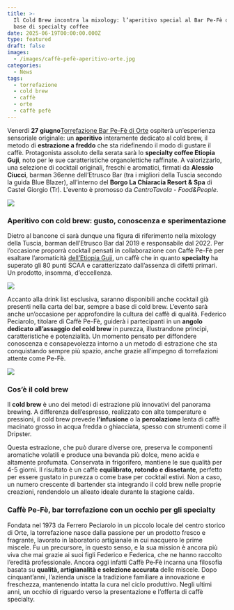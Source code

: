 ```yaml
---
title: >-
  Il Cold Brew incontra la mixology: l’aperitivo special al Bar Pe-Fè di Orte a
  base di specialty coffee
date: 2025-06-19T00:00:00.000Z
type: featured
draft: false
images:
  - /images/caffè-pefè-aperitivo-orte.jpg
categories:
  - News
tags:
  - torrefazione
  - cold brew
  - caffè
  - orte
  - caffè pefè
---
```


Venerdì **27 giugno**[Torrefazione Bar Pe-Fè di Orte](https://www.caffepefe.it) ospiterà un’esperienza sensoriale originale: un **aperitivo** interamente dedicato al cold brew, il metodo di **estrazione a freddo** che sta ridefinendo il modo di gustare il caffè. Protagonista assoluto della serata sarà lo **specialty coffee Etiopia Guji**, noto per le sue caratteristiche organolettiche raffinate. A valorizzarlo, una selezione di cocktail originali, freschi e aromatici, firmati da **Alessio Ciucci**, barman 36enne dell’Etrusco Bar (tra i migliori della Tuscia secondo la guida Blue Blazer), all’interno del **Borgo La Chiaracia Resort & Spa** di Castel Giorgio (Tr). L'evento è promosso da *CentroTavola - Food\&People*.

![](/images/coldbrew.png)

### Aperitivo con cold brew: gusto, conoscenza e sperimentazione

Dietro al bancone ci sarà dunque una figura di riferimento nella mixology della Tuscia, barman dell’Etrusco Bar dal 2019 e responsabile dal 2022. Per l’occasione proporrà cocktail pensati in collaborazione con Caffè Pe-Fè per esaltare l’aromaticità [dell’Etiopia Guji](https://www.caffepefe.it/prod/specialty-coffee-ethiopia-guji/), un caffè che in quanto **specialty** ha superato gli 80 punti SCAA e caratterizzato dall’assenza di difetti primari. Un prodotto, insomma, d’eccellenza.

![](/images/ciucci-alessio-bar-etrusco-chiaracia.jpg)

Accanto alla drink list esclusiva, saranno disponibili anche cocktail già presenti nella carta del bar, sempre a base di cold brew. L’evento sarà anche un’occasione per approfondire la cultura del caffè di qualità. Federico Peciarolo, titolare di Caffè Pe-Fè, guiderà i partecipanti in un **angolo dedicato all’assaggio del cold brew** in purezza, illustrandone principi, caratteristiche e potenzialità. Un momento pensato per diffondere conoscenza e consapevolezza intorno a un metodo di estrazione che sta conquistando sempre più spazio, anche grazie all’impegno di torrefazioni attente come Pe-Fè.

![](/images/Cocktail.jpg)

### Cos’è il cold brew

Il **cold brew** è uno dei metodi di estrazione più innovativi del panorama brewing. A differenza dell’espresso, realizzato con alte temperature e pressioni, il cold brew prevede **l’infusione** o la **percolazione** lenta di caffè macinato grosso in acqua fredda o ghiacciata, spesso con strumenti come il Dripster.

Questa estrazione, che può durare diverse ore, preserva le componenti aromatiche volatili e produce una bevanda più dolce, meno acida e altamente profumata. Conservata in frigorifero, mantiene le sue qualità per 4-5 giorni. Il risultato è un caffè **equilibrato, rotondo e dissetante**, perfetto per essere gustato in purezza o come base per cocktail estivi. Non a caso, un numero crescente di bartender sta integrando il cold brew nelle proprie creazioni, rendendolo un alleato ideale durante la stagione calda.

### Caffè Pe-Fè, bar torrefazione con un occhio per gli specialty

Fondata nel 1973 da Ferrero Peciarolo in un piccolo locale del centro storico di Orte, la torrefazione nasce dalla passione per un prodotto fresco e fragrante, lavorato in laboratorio artigianale in cui nacquero le prime miscele. Fu un precursore, in questo senso, e la sua mission è ancora più viva che mai grazie ai suoi figli Federico e Federica, che ne hanno raccolto l’eredità professionale. Ancora oggi infatti Caffè Pe‑Fè incarna una filosofia basata su **qualità, artigianalità e selezione accurata** delle miscele. Dopo cinquant’anni, l’azienda unisce la tradizione familiare a innovazione e freschezza, mantenendo intatta la cura nel ciclo produttivo. Negli ultimi anni, un occhio di riguardo verso la presentazione e l’offerta di caffè specialty.
